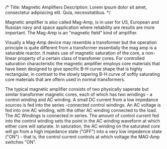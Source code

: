 /*
Title: Magnetic Amplifiers
Description: Lorem ipsum dolor sit amet, consectetur adipisicing elit. Quia, necessitatibus.
*/

Magnetic amplifier is also called Mag-Amp, is in user for US, European and Russian navy and space application where reliability are results are more important. The Mag-Amp is an "magnetic field" kind of amplifier.

Visually a Mag-Amp device may resemble a transformer but the operation principle is quite different from a transformer essentially the mag amp is a saturable reactor. It makes use of magnetic saturation of the core, a non-linear property of a certain class of transfomer cores. For controlled saturation characteristic the magnetic amplifier employs core materials that have been designed to give specific B-H curve shape that is highly rectangular, in contrast to the slowly tapering B-H curve of softly saturating core materials that are oftern used in normal transformers.

The typical magnetic amplifier consists of two physically saperate but similar transformer magnetic cores, each of which has two windings - a control winding and AC winding. A small DC current from a low impedance sources is fed into the series -connected control windings. An AC voltage is fed into one AC winding, with the other AC winding connected to the load. The AC Windings is connected in series. The amount of control current fed into the control winding sets the point in the AC winding waveform at which either core will saturate. In saturation, the AC winding on the saturated core will go from a high impedance state ("OFF") into a very low impedence state ("ON") - that is, the control current controls at which voltage the MAG-Amp switches "ON".
